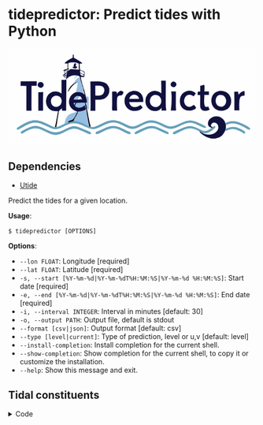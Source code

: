 # tidepredictor: Predict tides with Python

![](logo.png)

## Dependencies

* [Utide](https://github.com/wesleybowman/UTide)

Predict the tides for a given location.

**Usage**:

```console
$ tidepredictor [OPTIONS]
```

**Options**:

* `--lon FLOAT`: Longitude  [required]
* `--lat FLOAT`: Latitude  [required]
* `-s, --start [%Y-%m-%d|%Y-%m-%dT%H:%M:%S|%Y-%m-%d %H:%M:%S]`: Start date  [required]
* `-e, --end [%Y-%m-%d|%Y-%m-%dT%H:%M:%S|%Y-%m-%d %H:%M:%S]`: End date  [required]
* `-i, --interval INTEGER`: Interval in minutes  [default: 30]
* `-o, --output PATH`: Output file, default is stdout
* `--format [csv|json]`: Output format  [default: csv]
* `--type [level|current]`: Type of prediction, level or u,v  [default: level]
* `--install-completion`: Install completion for the current shell.
* `--show-completion`: Show completion for the current shell, to copy it or customize the installation.
* `--help`: Show this message and exit.

## Tidal constituents

<details>
<summary>Code</summary>
```python
import polars as pl
from utide._ut_constants import ut_constants

used_consts = "Q1 MF P1 K1 MM O1 M2 S2 M4 MN4 MS4 N2 K2".split()

consts = (
    pl.DataFrame(ut_constants["const"])
    .select("name", pl.col("freq").alias("freq_cph"))
    .filter(pl.col("name").is_in(used_consts))
    .with_columns((1 / pl.col("freq_cph")).alias("period_h"))
    .sort("period_h", descending=True)
)

with pl.Config(set_float_precision=4):
    print(consts.head(10))
```
</details>


┌──────┬──────────┬──────────┐
│ name ┆ freq_cph ┆ period_h │
│ ---  ┆ ---      ┆ ---      │
│ str  ┆ f64      ┆ f64      │
╞══════╪══════════╪══════════╡
│ MM   ┆ 0.0015   ┆ 661.3093 │
│ MF   ┆ 0.0031   ┆ 327.8590 │
│ Q1   ┆ 0.0372   ┆ 26.8684  │
│ O1   ┆ 0.0387   ┆ 25.8193  │
│ P1   ┆ 0.0416   ┆ 24.0659  │
│ K1   ┆ 0.0418   ┆ 23.9345  │
│ N2   ┆ 0.0790   ┆ 12.6583  │
│ M2   ┆ 0.0805   ┆ 12.4206  │
│ S2   ┆ 0.0833   ┆ 12.0000  │
│ K2   ┆ 0.0836   ┆ 11.9672  │
└──────┴──────────┴──────────┘